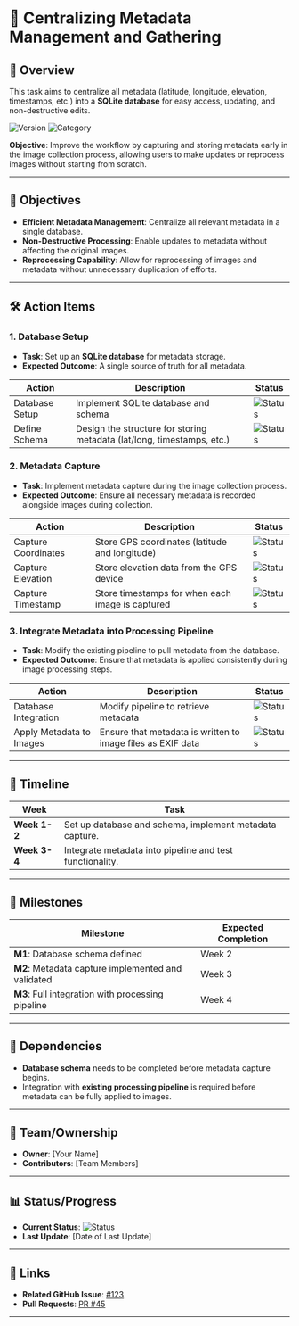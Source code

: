# 📍 Centralizing Metadata Management and Gathering

## **📖 Overview**
This task aims to centralize all metadata (latitude, longitude, elevation, timestamps, etc.) into a **SQLite database** for easy access, updating, and non-destructive edits.

![Version](https://img.shields.io/badge/effort-HIGH-red) ![Category](https://img.shields.io/badge/category-Foundational-blue)

**Objective**: Improve the workflow by capturing and storing metadata early in the image collection process, allowing users to make updates or reprocess images without starting from scratch.

---

## **🎯 Objectives**
- **Efficient Metadata Management**: Centralize all relevant metadata in a single database.
- **Non-Destructive Processing**: Enable updates to metadata without affecting the original images.
- **Reprocessing Capability**: Allow for reprocessing of images and metadata without unnecessary duplication of efforts.

---

## **🛠️ Action Items**
### 1. **Database Setup**
   - **Task**: Set up an **SQLite database** for metadata storage.
   - **Expected Outcome**: A single source of truth for all metadata.
   
   | Action | Description | Status |
   |--------|-------------|--------|
   | Database Setup | Implement SQLite database and schema | ![Status](https://img.shields.io/badge/status-To--Do-lightgrey) |
   | Define Schema | Design the structure for storing metadata (lat/long, timestamps, etc.) | ![Status](https://img.shields.io/badge/status-To--Do-lightgrey) |

### 2. **Metadata Capture**
   - **Task**: Implement metadata capture during the image collection process.
   - **Expected Outcome**: Ensure all necessary metadata is recorded alongside images during collection.
   
   | Action | Description | Status |
   |--------|-------------|--------|
   | Capture Coordinates | Store GPS coordinates (latitude and longitude) | ![Status](https://img.shields.io/badge/status-To--Do-lightgrey) |
   | Capture Elevation | Store elevation data from the GPS device | ![Status](https://img.shields.io/badge/status-To--Do-lightgrey) |
   | Capture Timestamp | Store timestamps for when each image is captured | ![Status](https://img.shields.io/badge/status-To--Do-lightgrey) |

### 3. **Integrate Metadata into Processing Pipeline**
   - **Task**: Modify the existing pipeline to pull metadata from the database.
   - **Expected Outcome**: Ensure that metadata is applied consistently during image processing steps.
   
   | Action | Description | Status |
   |--------|-------------|--------|
   | Database Integration | Modify pipeline to retrieve metadata | ![Status](https://img.shields.io/badge/status-To--Do-lightgrey) |
   | Apply Metadata to Images | Ensure that metadata is written to image files as EXIF data | ![Status](https://img.shields.io/badge/status-To--Do-lightgrey) |

---

## **📅 Timeline**

| Week | Task |
|------|------|
| **Week 1-2** | Set up database and schema, implement metadata capture. |
| **Week 3-4** | Integrate metadata into pipeline and test functionality. |

---

## **🎯 Milestones**

| Milestone | Expected Completion |
|-----------|---------------------|
| **M1**: Database schema defined | Week 2 |
| **M2**: Metadata capture implemented and validated | Week 3 |
| **M3**: Full integration with processing pipeline | Week 4 |

---

## **🧩 Dependencies**
- **Database schema** needs to be completed before metadata capture begins.
- Integration with **existing processing pipeline** is required before metadata can be fully applied to images.

---

## **👥 Team/Ownership**
- **Owner**: [Your Name]
- **Contributors**: [Team Members]

---

## **📊 Status/Progress**
- **Current Status**: ![Status](https://img.shields.io/badge/status-To--Do-lightgrey)
- **Last Update**: [Date of Last Update]

---

## **🔗 Links**
- **Related GitHub Issue**: [#123](https://github.com/yourrepo/issues/123)
- **Pull Requests**: [PR #45](https://github.com/yourrepo/pull/45)

---

